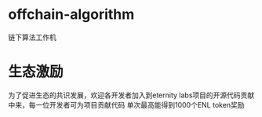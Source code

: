 # offchain-algorithm
链下算法工作机
# 生态激励
为了促进生态的共识发展，欢迎各开发者加入到eternity labs项目的开源代码贡献中来，每一位开发者可为项目贡献代码
单次最高能得到1000个ENL token奖励


